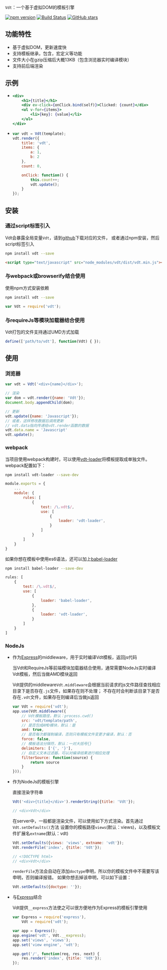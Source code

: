 `Vdt`：一个基于虚拟DOM的模板引擎

[![npm version](https://badge.fury.io/js/vdt.svg)](https://badge.fury.io/js/vdt)
[![Build Status](https://travis-ci.org/Javey/vdt.js.svg?branch=master)](https://travis-ci.org/Javey/vdt.js)
[![GitHub stars](https://img.shields.io/github/stars/Javey/vdt.js.svg?style=social&label=Stars)](https://github.com/Javey/vdt.js)

## 功能特性 

* 基于虚拟DOM，更新速度快
* 支持模板继承，包含，宏定义等功能
* 文件大小在gzip压缩后大概13KB（包含浏览器实时编译模块）
* 支持前后端渲染

## 示例

* <!-- {.example-template} -->
    ```jsx
    <div>
        <h1>{title}</h1>
        <div ev-click={onClick.bind(self)}>Clicked: {count}</div>
        <ul v-for={items}>
            <li>{key}: {value}</li>
        </ul>
    </div>
    ```
* <!-- {.example-js} -->
    ```js
    var vdt = Vdt(template);
    vdt.render({
        title: 'vdt',
        items: {
            a: 1,
            b: 2
        },
        count: 0,

        onClick: function() {
            this.count++;
            vdt.update();
        }
    });
    ```
<!-- {ul:.example.dom} -->

## 安装

### 通过script标签引入

Vdt会暴露全局变量`Vdt`，请到[github](https://github.com/Javey/vdt.js/tree/master/dist)下载对应的文件，
或者通过npm安装，然后script标签引入

```bash
npm install vdt --save
```

```html
<script type="text/javascript" src="node_modules/vdt/dist/vdt.min.js"></script>
```

### 与webpack或browserify结合使用

使用npm方式安装依赖

```bash
npm install vdt --save
```

```js
var Vdt = require('vdt');
```

### 与requireJs等模块加载器结合使用

Vdt打包的文件支持通过UMD方式加载

```js
define(['path/to/vdt'], function(Vdt) { });
```

## 使用

### 浏览器

```js
var vdt = Vdt('<div>{name}</div>');

// 渲染 
var dom = vdt.render({name: 'Vdt'});
document.body.appendChild(dom);

// 更新 
vdt.update({name: 'Javascript'});
// 或者，这样修改数据后调用更新
// vdt.data指向传递给vdt.render函数的数据
vdt.data.name = 'Javascript'
vdt.update();
```

### webpack

当项目使用webpack构建时，可以使用[vdt-loader](3)将模板提取成单独文件。webpack配置如下：

```bash
npm install vdt-loader --save-dev
```

```js
module.exports = {
    ...
    module: {
        rules: [
            {
                test: /\.vdt$/,
                use: [
                    {
                        loader: 'vdt-loader',
                    }
                ]
            }
        ]
    }
}
```

如果你想在模板中使用es6语法，还可以加上[babel-loader](4)

```bash
npm install babel-loader --save-dev
```

```js
rules: [
    {
        test: /\.vdt$/,
        use: [
            {
                loader: 'babel-loader',
            },
            {
                loader: 'vdt-loader',
            }
        ]
    }
]
```

### NodeJs

* 作为[Express][2]的middleware，用于实时编译Vdt模板，返回js代码

    当Vdt和RequireJs等前端模块加载器结合使用，通常需要NodeJs实时编译Vdt模板，然后当做AMD模块返回

    Vdt提供的middleware`Vdt.middleware`会根据当前请求的js文件路径查找相应目录下是否存在`.js`文件，如果存在则不处理；
    不存在时会判断该目录下是否存在`.vdt`文件，如果存在则编译后当做js返回

    ```js
    var Vdt = require('vdt');
    app.use(Vdt.middleware({
        // Vdt模板路径，默认：process.cwd()
        src: 'vdt/template/path', 
        // 是否包成AMD模块，默认：是
        amd: true, 
        // 是否每次都强制编译，否则只有模板文件变更才编译，默认：否
        force: false, 
        // 模板语法分隔符，默认：一对大括号{} 
        delimiters: ['{', '}'], 
        // 自定义文本过滤器，可以对编译结果进行相应处理
        filterSource: function(source) {
            return source
        }
    }));
    ```

* 作为NodeJs的模板引擎

    直接渲染字符串

    ```js
    Vdt('<div>{title}</div>').renderString({title: 'Vdt'});

    // <div>Vdt</div>
    ```
    
    在server中，一般都是渲染文件，可以使用如下方式渲染。首先通过`Vdt.setDefaults()`方法
    设置你的模板路径`views`(默认：views)，以及模板文件扩展名`extname`(默认：vdt)

    ```js
    Vdt.setDefaults({views: 'views', extname: 'vdt'});
    Vdt.renderFile('index', {title: 'Vdt'});

    // <!DOCTYPE html>
    // <div>Vdt</div>
    ```

    `renderFile`方法会自动在添加`doctype`申明，所以你的模板文件中不需要写该申明，否则编译报错。
    如果你想去掉该申明，可以如下设置：

    ```js
    Vdt.setDefaults({doctype: ''});
    ```

* 与[Express](2)结合

    Vdt提供`__express`方法使之可以很方便地作为Express的模板引擎使用

    ```js
    var Express = require('express'),
        Vdt = require('vdt');

    var app = Express();
    app.engine('vdt', Vdt.__express);
    app.set('views', 'views');
    app.set('view engine', 'vdt');

    app.get('/', function(req, res, next) {
        res.render('index', {title: 'Vdt'});
    });
    ```


[1]: https://github.com/Matt-Esch/virtual-dom
[2]: http://www.expressjs.com.cn/
[3]: https://github.com/Javey/vdt-loader 
[4]: https://github.com/babel/babel-loader
